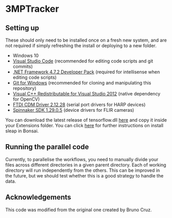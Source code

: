 # 3MPTracker


## Setting up

These should only need to be installed once on a fresh new system, and are not required if simply refreshing the install or deploying to a new folder.

 * Windows 10
 * [Visual Studio Code](https://code.visualstudio.com/) (recommended for editing code scripts and git commits)
 * [.NET Framework 4.7.2 Developer Pack](https://dotnet.microsoft.com/download/dotnet-framework/thank-you/net472-developer-pack-offline-installer) (required for intellisense when editing code scripts)
 * [Git for Windows](https://gitforwindows.org/) (recommended for cloning and manipulating this repository)
 * [Visual C++ Redistributable for Visual Studio 2012](https://www.microsoft.com/en-us/download/details.aspx?id=30679) (native dependency for OpenCV)
 * [FTDI CDM Driver 2.12.28](https://www.ftdichip.com/Drivers/CDM/CDM21228_Setup.zip) (serial port drivers for HARP devices)
 * [Spinnaker SDK 1.29.0.5](https://www.flir.com/support-center/iis/machine-vision/downloads/spinnaker-sdk-download/spinnaker-sdk--download-files/#anchor4) (device drivers for FLIR cameras)


You can download the latest release of tensorflow.dll [here](https://www.tensorflow.org/install/lang_c#download_and_extract) and copy it inside your Extensions folder. You can click [here](https://github.com/bonsai-rx/sleap) for further instructions on install sleap in Bonsai.


## Running the parallel code
Currently, to parallelise the workflows, you need to manually divide your files across different directories in a given parent directory.  Each of working directory will run independently from the others. This can be improved in the future, but we should test whether this is a good strategy to handle the data.

## Acknowledgements

This code was modified from the original one created by Bruno Cruz.

